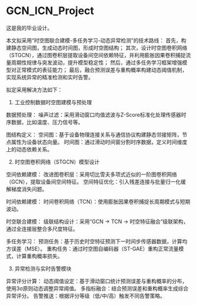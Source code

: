 # GCN_ICN_Project
这是我的毕业设计。

本文拟采用“时空图联合建模-多任务学习-动态异常检测”的技术路线：
首先，构建静态空间图，生成动态时间图，形成时空图结构；
其次，设计时空图卷积网络（STGCN），通过图卷积层提取设备间空间依赖特征，并利用膨胀因果卷积捕捉流量周期性规律与突发波动，提升模型稳定性；
然后，通过多任务学习框架增强模型对正常模式的表征能力；
最后，融合预测误差与重构概率构建动态阈值机制，实现系统异常的精准检测和实时告警。

拟定采用解决方法如下：

1. 工业控制数据时空图建模与预处理

数据预处理：
噪声过滤：采用滑动窗口均值滤波与Z-Score标准化处理传感器时序数据，比如温度、压力信号等。

图结构定义：
空间图：基于设备物理连接关系与通信协议构建静态邻接矩阵，节点属性为设备状态向量。
时间图：通过滑动时间窗分割时序数据，定义时间维度上的动态依赖关系。


2. 时空图卷积网络（STGCN）模型设计

空间依赖建模：
改进图卷积层：采用切比雪夫多项式近似的一阶图卷积网络（GCN），提取设备间空间特征。
空间特征优化：引入残差连接与批量归一化缓解梯度消失问题。

时间依赖建模：
时间卷积网络（TCN）：使用膨胀因果卷积捕捉长周期模式与短期波动。

时空联合建模：
级联结构设计：采用“GCN → TCN → 时空特征融合”级联架构，通过全连接层整合多尺度特征。

多任务学习：
预测任务：基于历史时空特征预测下一时间步传感器数据，计算均方误差（MSE）。
重构任务：通过时空图自编码器（ST-GAE）重构正常流量模式，计算重构概率损失。


3. 异常检测与实时告警模块

异常评分计算：
动态阈值设定：基于滑动窗口统计预测误差与重构概率的分布，使用3σ原则动态调整异常阈值。
多指标融合：结合预测误差和重构概率生成综合异常评分。
告警推送：根据评分等级（低/中/高）触发不同告警策略。
